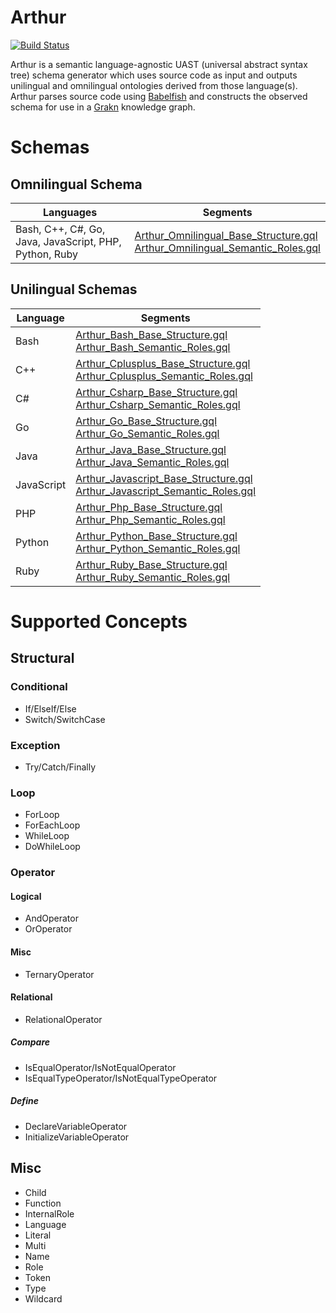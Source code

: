 # Arthur

[![Build Status](https://travis-ci.com/CodeBrig/Arthur.svg?branch=master)](https://travis-ci.com/CodeBrig/Arthur)

Arthur is a semantic language-agnostic UAST (universal abstract syntax tree) schema generator which uses source code as input and outputs unilingual and omnilingual ontologies derived from those language(s).
Arthur parses source code using [Babelfish](https://github.com/bblfsh/bblfshd) and constructs the observed schema for use in a [Grakn](https://github.com/graknlabs/grakn) knowledge graph. 

# Schemas

## Omnilingual Schema

| Languages                               | Segments                                                     |
| --------------------------------------- | ------------------------------------------------------------ |
| Bash, C++, C#, Go, Java, JavaScript, PHP, Python, Ruby | [Arthur_Omnilingual_Base_Structure.gql](https://github.com/CodeBrig/Arthur/blob/master/src/main/resources/schema/omnilingual/Arthur_Omnilingual_Base_Structure.gql) <br> [Arthur_Omnilingual_Semantic_Roles.gql](https://github.com/CodeBrig/Arthur/blob/master/src/main/resources/schema/omnilingual/Arthur_Omnilingual_Semantic_Roles.gql) |

## Unilingual Schemas

| Language   | Segments                                                     |
| ---------- | ------------------------------------------------------------ |
| Bash       | [Arthur_Bash_Base_Structure.gql](https://github.com/CodeBrig/Arthur/blob/master/src/main/resources/schema/unilingual/bash/Arthur_Bash_Base_Structure.gql) <br> [Arthur_Bash_Semantic_Roles.gql](https://github.com/CodeBrig/Arthur/blob/master/src/main/resources/schema/unilingual/bash/Arthur_Bash_Semantic_Roles.gql) |
| C++        | [Arthur_Cplusplus_Base_Structure.gql](https://github.com/CodeBrig/Arthur/blob/master/src/main/resources/schema/unilingual/cplusplus/Arthur_Cplusplus_Base_Structure.gql) <br> [Arthur_Cplusplus_Semantic_Roles.gql](https://github.com/CodeBrig/Arthur/blob/master/src/main/resources/schema/unilingual/cplusplus/Arthur_Cplusplus_Semantic_Roles.gql) |
| C#         | [Arthur_Csharp_Base_Structure.gql](https://github.com/CodeBrig/Arthur/blob/master/src/main/resources/schema/unilingual/csharp/Arthur_Csharp_Base_Structure.gql) <br> [Arthur_Csharp_Semantic_Roles.gql](https://github.com/CodeBrig/Arthur/blob/master/src/main/resources/schema/unilingual/csharp/Arthur_Csharp_Semantic_Roles.gql) |
| Go         | [Arthur_Go_Base_Structure.gql](https://github.com/CodeBrig/Arthur/blob/master/src/main/resources/schema/unilingual/go/Arthur_Go_Base_Structure.gql) <br> [Arthur_Go_Semantic_Roles.gql](https://github.com/CodeBrig/Arthur/blob/master/src/main/resources/schema/unilingual/go/Arthur_Go_Semantic_Roles.gql) |
| Java       | [Arthur_Java_Base_Structure.gql](https://github.com/CodeBrig/Arthur/blob/master/src/main/resources/schema/unilingual/java/Arthur_Java_Base_Structure.gql) <br> [Arthur_Java_Semantic_Roles.gql](https://github.com/CodeBrig/Arthur/blob/master/src/main/resources/schema/unilingual/java/Arthur_Java_Semantic_Roles.gql) |
| JavaScript | [Arthur_Javascript_Base_Structure.gql](https://github.com/CodeBrig/Arthur/blob/master/src/main/resources/schema/unilingual/javascript/Arthur_Javascript_Base_Structure.gql) <br> [Arthur_Javascript_Semantic_Roles.gql](https://github.com/CodeBrig/Arthur/blob/master/src/main/resources/schema/unilingual/javascript/Arthur_Javascript_Semantic_Roles.gql) |
| PHP        | [Arthur_Php_Base_Structure.gql](https://github.com/CodeBrig/Arthur/blob/master/src/main/resources/schema/unilingual/php/Arthur_Php_Base_Structure.gql) <br> [Arthur_Php_Semantic_Roles.gql](https://github.com/CodeBrig/Arthur/blob/master/src/main/resources/schema/unilingual/php/Arthur_Php_Semantic_Roles.gql) |
| Python     | [Arthur_Python_Base_Structure.gql](https://github.com/CodeBrig/Arthur/blob/master/src/main/resources/schema/unilingual/python/Arthur_Python_Base_Structure.gql) <br> [Arthur_Python_Semantic_Roles.gql](https://github.com/CodeBrig/Arthur/blob/master/src/main/resources/schema/unilingual/python/Arthur_Python_Semantic_Roles.gql) |
| Ruby       | [Arthur_Ruby_Base_Structure.gql](https://github.com/CodeBrig/Arthur/blob/master/src/main/resources/schema/unilingual/ruby/Arthur_Ruby_Base_Structure.gql) <br> [Arthur_Ruby_Semantic_Roles.gql](https://github.com/CodeBrig/Arthur/blob/master/src/main/resources/schema/unilingual/ruby/Arthur_Ruby_Semantic_Roles.gql) |

# Supported Concepts

## Structural

### Conditional

- If/ElseIf/Else
- Switch/SwitchCase

### Exception

- Try/Catch/Finally

### Loop

- ForLoop
- ForEachLoop
- WhileLoop
- DoWhileLoop

### Operator

#### Logical

- AndOperator
- OrOperator

#### Misc

- TernaryOperator

#### Relational

- RelationalOperator

##### Compare

- IsEqualOperator/IsNotEqualOperator
- IsEqualTypeOperator/IsNotEqualTypeOperator

##### Define

- DeclareVariableOperator
- InitializeVariableOperator

## Misc

- Child
- Function
- InternalRole
- Language
- Literal
- Multi
- Name
- Role
- Token
- Type
- Wildcard
